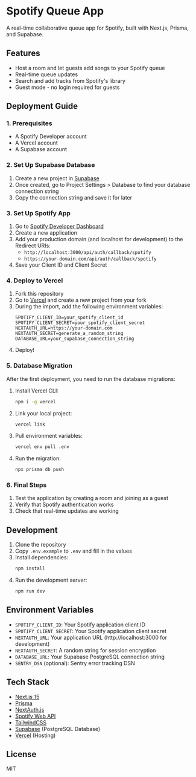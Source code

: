 # Spotify Queue App

A real-time collaborative queue app for Spotify, built with Next.js, Prisma, and Supabase.

## Features

- Host a room and let guests add songs to your Spotify queue
- Real-time queue updates
- Search and add tracks from Spotify's library
- Guest mode - no login required for guests

## Deployment Guide

### 1. Prerequisites

- A Spotify Developer account
- A Vercel account
- A Supabase account

### 2. Set Up Supabase Database

1. Create a new project in [Supabase](https://supabase.com)
2. Once created, go to Project Settings > Database to find your database connection string
3. Copy the connection string and save it for later

### 3. Set Up Spotify App

1. Go to [Spotify Developer Dashboard](https://developer.spotify.com/dashboard)
2. Create a new application
3. Add your production domain (and localhost for development) to the Redirect URIs:
   - `http://localhost:3000/api/auth/callback/spotify`
   - `https://your-domain.com/api/auth/callback/spotify`
4. Save your Client ID and Client Secret

### 4. Deploy to Vercel

1. Fork this repository
2. Go to [Vercel](https://vercel.com) and create a new project from your fork
3. During the import, add the following environment variables:
   ```
   SPOTIFY_CLIENT_ID=your_spotify_client_id
   SPOTIFY_CLIENT_SECRET=your_spotify_client_secret
   NEXTAUTH_URL=https://your-domain.com
   NEXTAUTH_SECRET=generate_a_random_string
   DATABASE_URL=your_supabase_connection_string
   ```
4. Deploy!

### 5. Database Migration

After the first deployment, you need to run the database migrations:

1. Install Vercel CLI:
   ```bash
   npm i -g vercel
   ```

2. Link your local project:
   ```bash
   vercel link
   ```

3. Pull environment variables:
   ```bash
   vercel env pull .env
   ```

4. Run the migration:
   ```bash
   npx prisma db push
   ```

### 6. Final Steps

1. Test the application by creating a room and joining as a guest
2. Verify that Spotify authentication works
3. Check that real-time updates are working

## Development

1. Clone the repository
2. Copy `.env.example` to `.env` and fill in the values
3. Install dependencies:
   ```bash
   npm install
   ```
4. Run the development server:
   ```bash
   npm run dev
   ```

## Environment Variables

- `SPOTIFY_CLIENT_ID`: Your Spotify application client ID
- `SPOTIFY_CLIENT_SECRET`: Your Spotify application client secret
- `NEXTAUTH_URL`: Your application URL (http://localhost:3000 for development)
- `NEXTAUTH_SECRET`: A random string for session encryption
- `DATABASE_URL`: Your Supabase PostgreSQL connection string
- `SENTRY_DSN` (optional): Sentry error tracking DSN

## Tech Stack

- [Next.js 15](https://nextjs.org/)
- [Prisma](https://www.prisma.io/)
- [NextAuth.js](https://next-auth.js.org/)
- [Spotify Web API](https://developer.spotify.com/documentation/web-api/)
- [TailwindCSS](https://tailwindcss.com/)
- [Supabase](https://supabase.com/) (PostgreSQL Database)
- [Vercel](https://vercel.com/) (Hosting)

## License

MIT
